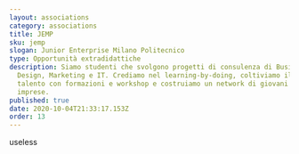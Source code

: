 ```yaml
---
layout: associations
category: associations
title: JEMP
sku: jemp
slogan: Junior Enterprise Milano Politecnico
type: Opportunità extradidattiche
description: Siamo studenti che svolgono progetti di consulenza di Business,
  Design, Marketing e IT. Crediamo nel learning-by-doing, coltiviamo il nostro
  talento con formazioni e workshop e costruiamo un network di giovani talenti e
  imprese.
published: true
date: 2020-10-04T21:33:17.153Z
order: 13
---
```

useless